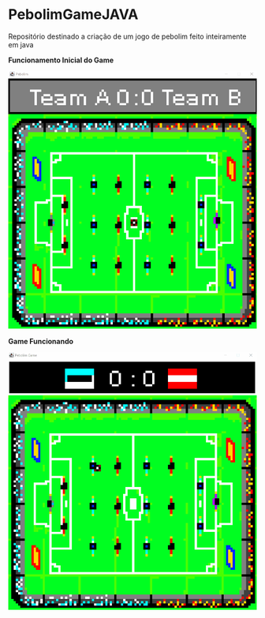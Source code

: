# PebolimGameJAVA
Repositório destinado a criação de um jogo de pebolim feito inteiramente em java

**Funcionamento Inicial do Game**

![Gif](/PebolimGame1.gif)

**Game Funcionando** 

![Gif](/PebolimGameFuncionando.gif)